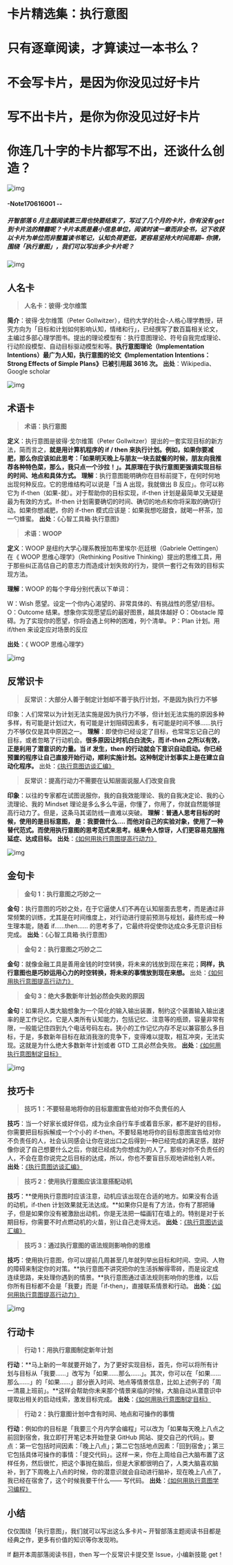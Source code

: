 # 卡片精选集：执行意图
# 只有逐章阅读，才算读过一本书么？
# 不会写卡片，是因为你没见过好卡片
# 写不出卡片，是你为你没见过好卡片
# 你连几十字的卡片都写不出，还谈什么创造？

![img](http://mmbiz.qpic.cn/mmbiz_png/P7zzkBGoztFUtGQKAqGmGGw4yZB9iaYAuy849uQD1xqLmh0TZtriauaibym6NLyoVPt2B4TKIb7eoDUmpqvVhuupg/640?wx_fmt=png&tp=webp&wxfrom=5&wx_lazy=1)

#### -Note170616001 --

##### 开智部落 6 月主题阅读第三周也快要结束了，写过了几个月的卡片，你有没有 get 到卡片法的精髓呢？卡片本质是最小信息单位，阅读时读一章而非全书，记下收获以卡片为单位而非整篇读书笔记，认知负荷更低，更容易坚持大时间周期~ 你猜，围绕「执行意图」，我们可以写出多少卡片呢？


![img](http://openmindclub.qiniudn.com/omzl/20170615001.jpeg)

## 人名卡

> **人名卡：彼得·戈尔维策**

**简介**：彼得·戈尔维策（Peter Gollwitzer），纽约大学的社会-人格心理学教授，研究方向为「目标和计划如何影响认知，情绪和行」，已经撰写了数百篇相关论文，主编过多部心理学图书。提出的理论模型有：执行意图理论、符号自我完成理论、行动阶段模型、自动目标驱动模型和等。**执行意图理论（Implementation Intentions）最广为人知，执行意图的论文《Implementation Intentions：Strong Effects of Simple Plans》已被引用超 3616 次。**
**出处**：Wikipedia、Google scholar

![img](http://mmbiz.qpic.cn/mmbiz/ice5enJHe2TiaeibwubCnwOL5pMOWxs50A8s7FqLNr32n3deujsZGrGIgtMxJoN00uwI0y9ibCICluSG17NpfA1GTw/640?wx_fmt=jpeg&wxfrom=5&wx_lazy=1&tp=webp)

## 术语卡

> **术语：执行意图**

**定义**：执行意图是彼得·戈尔维策（Peter Gollwitzer）提出的一套实现目标的新方法，简而言之，**就是用计算机程序的 if / then 来执行计划。例如，如果你要减肥，那么你应该如此思考：「如果明天晚上与朋友一块去就餐的时候，朋友向我推荐各种特色菜，那么，我只点一个沙拉！」。其原理在于执行意图更强调实现目标的时间、地点和具体方式。**
**理解**：执行意图能明确你在目标前提下，在何时何地出现何种反应。它的思维结构可以说是「当 A 出现，我就做出 B 反应」。你可以称它为 if-then（如果-就）。对于帮助你的目标实现，if-then 计划是最简单又无疑是最为有效的方式。If-then 计划需要确切的时间、确切的地点和你将采取的确切行动。如果你想减肥，你的 if-then 模式应该是：如果我想吃甜食，就喝一杯茶，加一勺蜂蜜。
**出处**：《心智工具箱·执行意图》

> **术语：WOOP**

**定义**：WOOP 是纽约大学心理系教授加布里埃尔·厄廷根（Gabriele Oettingen）在《 WOOP 思维心理学》（Rethinking Positive Thinking）提出的思维工具，用于那些纠正高估自己的意志力而造成计划失败的行为，提供一套行之有效的目标实现方法。

**理解**：WOOP 的每个字母分别代表以下单词：

W：Wish 愿望。设定一个你内心渴望的、非常具体的、有挑战性的愿望/目标。
  O：Outcome 结果。想象你实现愿望后的最好图景，越具体越好
  O：Obstacle 障碍。为了实现你的愿望，你将会遇上何种的困难，列个清单。
  P：Plan 计划。用 if/then 来设定应对场景的反应

**出处**：《 WOOP 思维心理学》

![img](http://mmbiz.qpic.cn/mmbiz/ice5enJHe2TiaeibwubCnwOL5pMOWxs50A8s1x8zJicPPk2A4STibfppYtpL1Zibgley09r6Zy3ria4VtzCz0Hx70MFFA/640?wx_fmt=jpeg&wxfrom=5&wx_lazy=1&tp=webp)

## 反常识卡

> **反常识：大部分人善于制定计划却不善于执行计划，不是因为执行力不够**

印象：人们常常以为计划无法实施是因为执行力不够，但计划无法实施的原因多种多样，有可能是计划过大，有可能是计划阻碍因素多，有可能是时间不够……执行力不够仅仅是其中原因之一。
**理解**：即使你已经设定了目标，也常常忘记自己的目标，或者忽略了行动机会。**很多原因让时机白白流失，而 if-then 之所以有效，正是利用了潜意识的力量。当 if 发生，then 的行动就会下意识自动启动。你已经预置的程序让自己直接开始行动，顺利实施计划。这种制定计划事实上是在建立自动化程序。**
出处：[《执行意图访谈汇编》](http://mp.weixin.qq.com/s?__biz=MzA4ODM4ODQ3MQ==&mid=2651928671&idx=2&sn=6addb30660d540b7ac3bb5e9a8cc690c)

> **反常识：提高行动力不需要在认知层面说服人们改变自我**

**印象**：以往的专家都在试图说服你，我的自我效能理论、我的自我决定论、我的心流理论、我的 Mindset 理论是多么多么牛逼，你懂了，你用了，你就自然能够提高行动力了。但是，这条马其诺防线一直难以突破。
**理解**：**普通人思考目标的时候，使用的是目标意图， 是：我要做什么…. 而他对自己的实验对象，使用了一种替代范式。而使用执行意图的思考范式来思考。结果令人惊讶，人们更容易克服拖延症、达成目标。**
**出处**：[《如何用执行意图提高行动力》](http://mp.weixin.qq.com/s?__biz=MzA4ODM4ODQ3MQ==&mid=2651928696&idx=1&sn=73d680afe13fe5c4072ff00215be6167#rd)

![img](http://mmbiz.qpic.cn/mmbiz_jpg/ice5enJHe2TiaXeJBf12pmoNea1WSqs6xicB6Xdbs2oIia4fpdbZyW6bewMlMgSz8yEOOE7YQfPazEjESDOCm8y2KQ/640?wx_fmt=jpeg&tp=webp&wxfrom=5&wx_lazy=1)

## 金句卡

> **金句 1：执行意图之巧妙之一**

**金句**：执行意图的巧妙之处，在于它逼使人们不再在认知层面去思考，而是通过非常频繁的训练，尤其是在时间维度上，对行动进行提前预测与规划，最终形成一种生理本能，随着 if……then…… 的思考多了，它最终将促使你达成众多无意识目标完成。
**出处**：《心智工具箱·执行意图》

> **金句 2：执行意图之巧妙之二**

**金句**：就像金融工具是善用金钱的时空转换，将未来的钱放到现在来花；**同样，执行意图也是巧妙运用心力的时空转换，将未来的事情放到现在来想。**
出处：[《如何用执行意图提高行动力》](http://mp.weixin.qq.com/s?__biz=MzA4ODM4ODQ3MQ==&mid=2651928696&idx=1&sn=73d680afe13fe5c4072ff00215be6167#rd)

> **金句 3：绝大多数新年计划必然会失败的原因**

**金句**：如果将人类大脑想象为一个简化的输入输出装置，制约这个装置输入输出速率的是工作记忆，它是人类所有认知能力，包括记忆、注意等的瓶颈，容量非常有限，一般能记住四到九个电话号码左右。狭小的工作记忆内存不足以兼容那么多目标，于是，多数新年目标在敌消我涨的竞争下，变得难以提取，相互冲突，无法实现。这就是为什么绝大多数新年计划或者 GTD 工具必然会失败。
**出处**：[《如何用执行意图制定目标》](http://mp.weixin.qq.com/s?__biz=MzA4ODM4ODQ3MQ==&mid=208175941&idx=1&sn=95f9e31443cc4a936cf6b91f81e13476)

![img](http://mmbiz.qpic.cn/mmbiz_jpg/ice5enJHe2TiaXeJBf12pmoNea1WSqs6xic3eHpcX10o3m8icW4DqrjUwIPhBaKBPYD2ldp360L2gQ1pqHibwibxbSxg/640?wx_fmt=jpeg&tp=webp&wxfrom=5&wx_lazy=1)

## 技巧卡

> **技巧 1：不要轻易地将你的目标意图宣告给对你不负责任的人**

**技巧**：当一个好家长或好伴侣，成为业余自行车手或着音乐家，都不是好的目标，你需要把目标拆解成一个个小的 if-then。不要轻易地将你的目标意图宣告给对你不负责任的人，社会认同感会让你在说出口之后得到一种已经完成的满足感，就好像你说了自己想要什么之后，你就已经成为你想成为的人了。那些对你不负责任的人，不会在意你说完之后目标的达成，所以，你也不要盲目乐观地讲给别人听。
**出处**：[《执行意图访谈汇编》](http://mp.weixin.qq.com/s?__biz=MzA4ODM4ODQ3MQ==&mid=2651928671&idx=2&sn=6addb30660d540b7ac3bb5e9a8cc690c)

> **技巧 2：使用执行意图应该注意搭配动机**

**技巧**：**使用执行意图时应该注意，动机应该出现在合适的地方。如果没有合适的动机，if-then 计划效果就无法达成。**如果你只是有了方法，你有了那把锤子，但是如果你没有被激励出动机，你是无法把一幅画钉在墙上的。特别是对于长期目标，你需要不时点燃动机的火苗，别让自己走得太远。
**出处**：[《执行意图访谈汇编》](http://mp.weixin.qq.com/s?__biz=MzA4ODM4ODQ3MQ==&mid=2651928671&idx=2&sn=6addb30660d540b7ac3bb5e9a8cc690c)

> **技巧 3：通过执行意图的语法规则影响你的思维**

**技巧**：使用执行意图，你可以提前几周甚至几年就列举出目标和时间、空间、人物的障碍来制定你的对策。**执行意图不讲究把你的生活拆解得零碎，而是设定成连续思路，来处理你遇到的情景。**执行意图通过语法规则影响你的思维，以后你所有目标都不会是「我要」而是「if-then」，直接联系情景和行动。
**出处**：[《如何用执行意图提高行动力》](http://mp.weixin.qq.com/s?__biz=MzA4ODM4ODQ3MQ==&mid=2651928696&idx=1&sn=73d680afe13fe5c4072ff00215be6167#rd)

![img](http://mmbiz.qpic.cn/mmbiz_jpg/ice5enJHe2TiaXeJBf12pmoNea1WSqs6xicc1yGsso3VpvW35FaPLdic4vmcoZfbrBxugBJrb1VSwlh5a1EXEbPR5A/640?wx_fmt=jpeg&tp=webp&wxfrom=5&wx_lazy=1)

## 行动卡

> **行动 1：用执行意图制定新年计划**

**行动**：**马上新的一年就要开始了，为了更好实现目标，首先，你可以将所有计划与目标从「我要……」改写为「如果……那么……」。其次，你可以在「如果……那么……」的「如果……」部分嵌入时间、地点等情景信息，比如上述例子的「周一清晨上班前」。**这样会帮助你未来那个情景来临的时候，大脑自动从潜意识中提取出相关的启动线索，激发目标完成。
**出处**：[《如何用执行意图制定目标》](http://mp.weixin.qq.com/s?__biz=MzA4ODM4ODQ3MQ==&mid=208175941&idx=1&sn=95f9e31443cc4a936cf6b91f81e13476)

> **行动 2：执行意图计划中含有时间、地点和可操作的事情**

**行动**：例如你的目标是「我要三个月内学会编程」可以改为「如果每天晚上八点之前回到宿舍，我立即打开笔记本开始登录 GitHub 网站、提交自己的代码」。要点：第一它包括时间因素：「晚上八点」；第二它包括地点因素：「回到宿舍」；第三它包括具体可操作的事情：「提交代码」。这样一来，你在上周给自己大脑布置了这样任务，然后很忙，把这个事抛在脑后，但是大家都很明白了，人类大脑喜欢脑补，到了下周晚上八点的时候，你的潜意识就会自动进行脑补，现在晚上八点了，我已经在宿舍了，这个时候我要干什么—— 写代码。
**出处**：[《如何用执行意图学习编程》](http://mp.weixin.qq.com/s?__biz=MzA4ODM4ODQ3MQ==&mid=2651930555&idx=1&sn=d5535c8707dcc9bcf58fe06d73ea0dc3&chksm=8bcf79a3bcb8f0b5dfbd0e5d999f371b39d52a1e3af550303f9bd62e63509dcd92d1d028df90#rd)

## 小结

仅仅围绕「执行意图」，我们就可以写出这么多卡片~ 开智部落主题阅读书目都是经典之作，更多有价值的知识等你发现哟。

If 翻开本周部落阅读书目，then 写一个反常识卡提交至 Issue，小编新技能 get！
